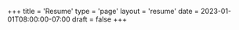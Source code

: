 +++
title = 'Resume'
type = 'page'
layout = 'resume'
date = 2023-01-01T08:00:00-07:00
draft = false
+++